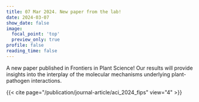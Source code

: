 ```yaml
---
title: 07 Mar 2024. New paper from the lab!
date: 2024-03-07
show_date: false
image:
  focal_point: 'top'
  preview_only: true
profile: false
reading_time: false
---
```


A new paper published in Frontiers in Plant Science! Our results will provide insights into the interplay of the molecular mechanisms underlying plant-pathogen interactions.

<!--more-->

{{< cite page="/publication/journal-article/aci_2024_fips" view="4" >}}